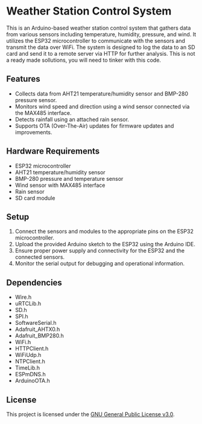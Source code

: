 # Weather Station Control System

This is an Arduino-based weather station control system that gathers data from various sensors including temperature, humidity, pressure, and wind. It utilizes the ESP32 microcontroller to communicate with the sensors and transmit the data over WiFi. The system is designed to log the data to an SD card and send it to a remote server via HTTP for further analysis.
This is not a ready made sollutions, you will need to tinker with this code.

## Features

- Collects data from AHT21 temperature/humidity sensor and BMP-280 pressure sensor.
- Monitors wind speed and direction using a wind sensor connected via the MAX485 interface.
- Detects rainfall using an attached rain sensor.
- Supports OTA (Over-The-Air) updates for firmware updates and improvements.

## Hardware Requirements

- ESP32 microcontroller
- AHT21 temperature/humidity sensor
- BMP-280 pressure and temperature sensor
- Wind sensor with MAX485 interface
- Rain sensor
- SD card module

## Setup

1. Connect the sensors and modules to the appropriate pins on the ESP32 microcontroller.
2. Upload the provided Arduino sketch to the ESP32 using the Arduino IDE.
3. Ensure proper power supply and connectivity for the ESP32 and the connected sensors.
4. Monitor the serial output for debugging and operational information.

## Dependencies

- Wire.h
- uRTCLib.h
- SD.h
- SPI.h
- SoftwareSerial.h
- Adafruit_AHTX0.h
- Adafruit_BMP280.h
- WiFi.h
- HTTPClient.h
- WiFiUdp.h
- NTPClient.h
- TimeLib.h
- ESPmDNS.h
- ArduinoOTA.h

## License

This project is licensed under the [GNU General Public License v3.0](LICENSE).
